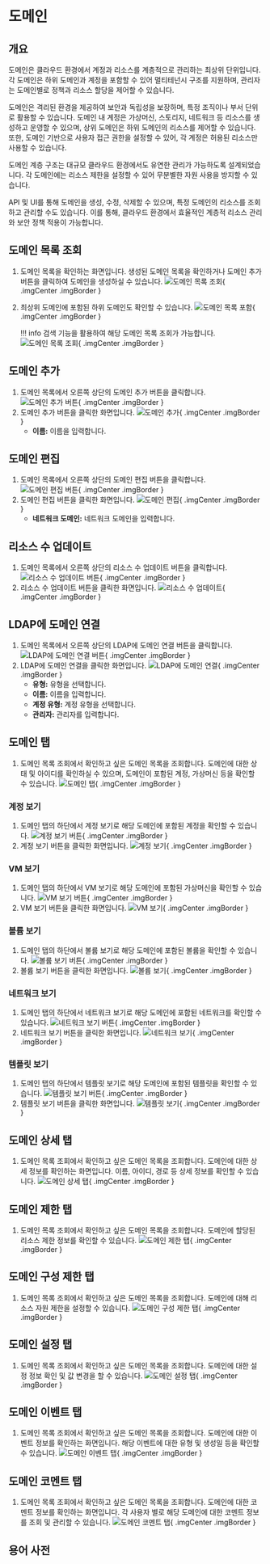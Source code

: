 
# 도메인

## 개요
도메인은 클라우드 환경에서 계정과 리소스를 계층적으로 관리하는 최상위 단위입니다.
각 도메인은 하위 도메인과 계정을 포함할 수 있어 멀티테넌시 구조를 지원하며, 관리자는 도메인별로 정책과 리소스 할당을 제어할 수 있습니다.

도메인은 격리된 환경을 제공하여 보안과 독립성을 보장하며, 특정 조직이나 부서 단위로 활용할 수 있습니다.
도메인 내 계정은 가상머신, 스토리지, 네트워크 등 리소스를 생성하고 운영할 수 있으며, 상위 도메인은 하위 도메인의 리소스를 제어할 수 있습니다.
또한, 도메인 기반으로 사용자 접근 권한을 설정할 수 있어, 각 계정은 허용된 리소스만 사용할 수 있습니다.

도메인 계층 구조는 대규모 클라우드 환경에서도 유연한 관리가 가능하도록 설계되었습니다.
각 도메인에는 리소스 제한을 설정할 수 있어 무분별한 자원 사용을 방지할 수 있습니다.

API 및 UI를 통해 도메인을 생성, 수정, 삭제할 수 있으며, 특정 도메인의 리소스를 조회하고 관리할 수도 있습니다.
이를 통해, 클라우드 환경에서 효율적인 계층적 리소스 관리와 보안 정책 적용이 가능합니다.

## 도메인 목록 조회
1. 도메인 목록을 확인하는 화면입니다. 생성된 도메인 목록을 확인하거나 도메인 추가 버튼을 클릭하여 도메인을 생성하실 수 있습니다.
    ![도메인 목록 조회](../../assets/images/admin-guide/mold/domain/domain-dashboard.png){ .imgCenter .imgBorder }
2. 최상위 도메인에 포함된 하위 도메인도 확인할 수 있습니다.
    ![도메인 목록 포함](../../assets/images/admin-guide/mold/domain/domain-dashboard-include.png){ .imgCenter .imgBorder }

    !!! info
        검색 기능을 활용하여 해당 도메인 목록 조회가 가능합니다.
        ![도메인 목록 조회](../../assets/images/admin-guide/mold/domain/domain-dashboard-search.png){ .imgCenter .imgBorder }

## 도메인 추가
1. 도메인 목록에서 오른쪽 상단의 도메인 추가 버튼을 클릭합니다.
    ![도메인 추가 버튼](../../assets/images/admin-guide/mold/domain/domain-add-01.png){ .imgCenter .imgBorder }
2. 도메인 추가 버튼을 클릭한 화면입니다.
    ![도메인 추가](../../assets/images/admin-guide/mold/domain/domain-add-02.png){ .imgCenter .imgBorder }
    - **이름:** 이름을 입력합니다.

## 도메인 편집
1. 도메인 목록에서 오른쪽 상단의 도메인 편집 버튼을 클릭합니다.
    ![도메인 편집 버튼](../../assets/images/admin-guide/mold/domain/domain-update-01.png){ .imgCenter .imgBorder }
2. 도메인 편집 버튼을 클릭한 화면입니다.
    ![도메인 편집](../../assets/images/admin-guide/mold/domain/domain-update-02.png){ .imgCenter .imgBorder }
    - **네트워크 도메인:** 네트워크 도메인을 입력합니다.

## 리소스 수 업데이트
1. 도메인 목록에서 오른쪽 상단의 리소스 수 업데이트 버튼을 클릭합니다.
    ![리소스 수 업데이트 버튼](../../assets/images/admin-guide/mold/domain/domain-resource-update-01.png){ .imgCenter .imgBorder }
2. 리소스 수 업데이트 버튼을 클릭한 화면입니다.
    ![리소스 수 업데이트](../../assets/images/admin-guide/mold/domain/domain-resource-update-02.png){ .imgCenter .imgBorder }

## LDAP에 도메인 연결
1. 도메인 목록에서 오른쪽 상단의 LDAP에 도메인 연결 버튼을 클릭합니다.
    ![LDAP에 도메인 연결 버튼](../../assets/images/admin-guide/mold/domain/domain-ldap-connect-01.png){ .imgCenter .imgBorder }
2. LDAP에 도메인 연결을 클릭한 화면입니다.
    ![LDAP에 도메인 연결](../../assets/images/admin-guide/mold/domain/domain-ldap-connect-02.png){ .imgCenter .imgBorder }
    - **유형:** 유형을 선택합니다.
    - **이름:** 이름을 입력합니다.
    - **계정 유형:** 계정 유형을 선택합니다.
    - **관리자:** 관리자를 입력합니다.

## 도메인 탭
1. 도메인 목록 조회에서 확인하고 싶은 도메인 목록을 조회합니다. 도메인에 대한 상태 및 아이디를 확인하실 수 있으며, 도메인이 포함된 계정, 가상머신 등을 확인할 수 있습니다.
    ![도메인 탭](../../assets/images/admin-guide/mold/domain/domain-tab.png){ .imgCenter .imgBorder }

### 계정 보기
1. 도메인 탭의 하단에서 계정 보기로 해당 도메인에 포함된 계정을 확인할 수 있습니다.
    ![계정 보기 버튼](../../assets/images/admin-guide/mold/domain/domain-account-show-01.png){ .imgCenter .imgBorder }
2. 계정 보기 버튼을 클릭한 화면입니다.
    ![계정 보기](../../assets/images/admin-guide/mold/domain/domain-account-show-02.png){ .imgCenter .imgBorder }

### VM 보기
1. 도메인 탭의 하단에서 VM 보기로 해당 도메인에 포함된 가상머신을 확인할 수 있습니다.
    ![VM 보기 버튼](../../assets/images/admin-guide/mold/domain/domain-vm-show-01.png){ .imgCenter .imgBorder }
2. VM 보기 버튼을 클릭한 화면입니다.
    ![VM 보기](../../assets/images/admin-guide/mold/domain/domain-vm-show-02.png){ .imgCenter .imgBorder }

### 볼륨 보기
1. 도메인 탭의 하단에서 볼륨 보기로 해당 도메인에 포함된 볼륨을 확인할 수 있습니다.
    ![볼륨 보기 버튼](../../assets/images/admin-guide/mold/domain/domain-volume-show-01.png){ .imgCenter .imgBorder }
2. 볼륨 보기 버튼을 클릭한 화면입니다.
    ![볼륨 보기](../../assets/images/admin-guide/mold/domain/domain-volume-show-02.png){ .imgCenter .imgBorder }

### 네트워크 보기
1. 도메인 탭의 하단에서 네트워크 보기로 해당 도메인에 포함된 네트워크를 확인할 수 있습니다.
    ![네트워크 보기 버튼](../../assets/images/admin-guide/mold/domain/domain-network-show-01.png){ .imgCenter .imgBorder }
2. 네트워크 보기 버튼을 클릭한 화면입니다.
    ![네트워크 보기](../../assets/images/admin-guide/mold/domain/domain-network-show-02.png){ .imgCenter .imgBorder }

### 템플릿 보기
1. 도메인 탭의 하단에서 템플릿 보기로 해당 도메인에 포함된 템플릿을 확인할 수 있습니다.
    ![템플릿 보기 버튼](../../assets/images/admin-guide/mold/domain/domain-template-show-01.png){ .imgCenter .imgBorder }
2. 템플릿 보기 버튼을 클릭한 화면입니다.
    ![템플릿 보기](../../assets/images/admin-guide/mold/domain/domain-template-show-02.png){ .imgCenter .imgBorder }

## 도메인 상세 탭
1. 도메인 목록 조회에서 확인하고 싶은 도메인 목록을 조회합니다. 도메인에 대한 상세 정보를 확인하는 화면입니다. 이름, 아이디, 경로 등 상세 정보를 확인할 수 있습니다.
    ![도메인 상세 탭](../../assets/images/admin-guide/mold/domain/domain-info.png){ .imgCenter .imgBorder }

## 도메인 제한 탭
1. 도메인 목록 조회에서 확인하고 싶은 도메인 목록을 조회합니다. 도메인에 할당된 리소스 제한 정보를 확인할 수 있습니다.
    ![도메인 제한 탭](../../assets/images/admin-guide/mold/domain/domain-limit.png){ .imgCenter .imgBorder }

## 도메인 구성 제한 탭
1. 도메인 목록 조회에서 확인하고 싶은 도메인 목록을 조회합니다. 도메인에 대해 리소스 자원 제한을 설정할 수 있습니다.
    ![도메인 구성 제한 탭](../../assets/images/admin-guide/mold/domain/domain-composition-limit.png){ .imgCenter .imgBorder }

## 도메인 설정 탭
1. 도메인 목록 조회에서 확인하고 싶은 도메인 목록을 조회합니다. 도메인에 대한 설정 정보 확인 및 값 변경을 할 수 있습니다.
    ![도메인 설정 탭](../../assets/images/admin-guide/mold/domain/domain-setting.png){ .imgCenter .imgBorder }

## 도메인 이벤트 탭
1. 도메인 목록 조회에서 확인하고 싶은 도메인 목록을 조회합니다. 도메인에 대한 이벤트 정보를 확인하는 화면입니다. 해당 이벤트에 대한 유형 및 생성일 등을 확인할 수 있습니다.
    ![도메인 이벤트 탭](../../assets/images/admin-guide/mold/domain/domain-event.png){ .imgCenter .imgBorder }

## 도메인 코멘트 탭
1. 도메인 목록 조회에서 확인하고 싶은 도메인 목록을 조회합니다. 도메인에 대한 코멘트 정보를 확인하는 화면입니다. 각 사용자 별로 해당 도메인에 대한 코멘트 정보를 조회 및 관리할 수 있습니다.
    ![도메인 코멘트 탭](../../assets/images/admin-guide/mold/domain/domain-coment.png){ .imgCenter .imgBorder }

## 용어 사전

